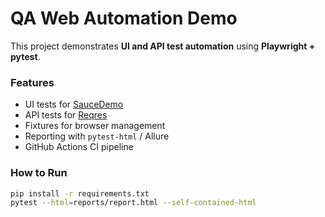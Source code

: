 # QA Web Automation Demo

This project demonstrates **UI and API test automation** using **Playwright + pytest**.

### Features
- UI tests for [SauceDemo](https://www.saucedemo.com)
- API tests for [Reqres](https://reqres.in)
- Fixtures for browser management
- Reporting with `pytest-html` / Allure
- GitHub Actions CI pipeline

### How to Run
```bash
pip install -r requirements.txt
pytest --html=reports/report.html --self-contained-html